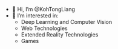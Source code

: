 - 👋 Hi, I’m @KohTongLiang
- 👀 I’m interested in:
  - Deep Learning and Computer Vision
  - Web Technologies
  - Extended Reality Technologies
  - Games

<!---
KohTongLiang/KohTongLiang is a ✨ special ✨ repository because its `README.md` (this file) appears on your GitHub profile.
You can click the Preview link to take a look at your changes.
--->
